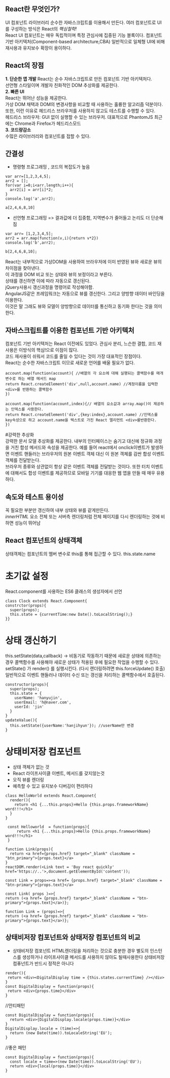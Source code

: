 
## React란 무엇인가?
UI 컴포넌트 라이브러리 
순수한 자바스크립트를 이용해서 만든다. 
여러 컴포넌트로 UI를 구성하는 방식은 React의 *핵심철학!*  
React UI 컴포넌트는 매우 독립적이며 특정 관심사에 집중된 기능 블록이다.
컴포넌트 기반 아키텍처(Component-based architecture,CBA) 
일반적으로 일체형 UI에 비해 재사용과 유지보수 확장이 용이하다.  

## React의 장점

**1. 단순한 앱 개발**   React는 순수 자바스크립트로 만든 컴포넌트 기반 아키텍처다.  
선언형 스타일이며 개발자 친화적인 DOM 추상화를 제공한다.   
**2. 빠른 UI**   
React는 뛰어난 성능을 제공한다.   
가상 DOM 채택과  DOM의 변경사항을 비교할 때 사용하는 훌륭한 알고리즘 덕분이다.  
또한, 이런 이유로 헤드리스 브라우저를 사용하지 않고도 테스트를 수행할 수 있다.  
헤드리스 브라우저: GUI 없이 실행할 수 있는 브라우저. 대표적으로 PhantomJS 최근에는 Chrome과 Firefox가 헤드리스모드   
**3. 코드량감소**  
수많은 라이브러리와 컴포넌트를 접할 수 있다.
  
## 간결성
- 명령형 프로그래밍 , 코드의 복잡도가 높음
```
var arr=[1,2,3,4,5];
arr2 = [];
for(var i=0;i<arr.length;i++){
  arr2[i] = arr[i]*2;
}
console.log('a',arr2);

a[2,4,6,8,10]  
```  

- 선언형 프로그래밍 => 결과값에 더 집중함, 지역변수가 줄어들고 논리도 더 단순해짐
```
var arr= [1,2,3,4,5];
arr2 = arr.map(function(v,i){return v*2})
console.log('b',arr2);

b[2,4,6,8,10];
```  
React는 내부적으로 가상DOM을 사용하여 브라우저에 이미 반영된 뷰와 새로운 뷰의 차이점을 찾아낸다.  
이 과정을 DOM 비교 또는 상태와 뷰의 보정이라고 부른다.  
상태를 갱신하면 이에 따라 자동으로 갱신된다.  
jQuery사용시 갱신과정을 명령어로 작성해야함.   
AngularJS같은 프레임워크는 자동으로 뷰를 갱신한다. 그리고 양방향 데이터 바인딩을 이용한다.  
이것은 말 그래도 뷰와 모델이 양방향으로 데이터를 통신하고 동기화 한다는 것을 의미한다.  

## 자바스크립트를 이용한 컴포넌트 기반 아키텍처  
컴포넌트 기반 아키텍처는 React 이전에도 있었다. 관심사 분리, 느슨한 결합, 코드 재사용은 이방식의 핵심!으로 이점이 많다.  
코드 재사용이 쉬워서 코드를 줄일 수 있다는 것이 가장 대표적인 장점이다.  
React는 순수한 자바스크립트 이므로 새로운 언어를 배울 필요가 없다. 
```
account.map(function(account){ //배열의 각 요소에 대해 실행되는 콜백함수를 매개변수로 하는 배열 메서드 map
return React.createElement('div',null,account.name) //계정이름을 입력한 <div>를 반환하는 콜백함수
})
```
  
```
account.map(function(account,index){// 배열의 요소값과 array.map()이 제공하는 인덱스를 사용한다.
return React.createElement('div',{key:index},account.name) //인덱스를 key속성으로 하고 account.name을 텍스트로 가진 React 엘리먼트 <div>를반환한다.
})
```  

#강력한 추상화  
강력한 문서 모델 추상화를 제공한다. 내부의 인터페이스는 숨기고 대신에 정규화 과정을 거친 합성 메서드와 속성을 제공한다. 예를 들어 react에서 onclick이벤트가 발생하면 이벤트 핸들러는 브라우저의 원본 이벤트 객체 대신 이 원본 객체를 감싼 합성 이벤트 객체를 전달받는다.  
브라우저 종류와 상관없이 항상 같은 이벤트 객체를 전달받는 것이다. 또한 터치 이벤트에 대해서도 합성 이벤트를 제공하므로 모바일 기기를 대응한 웹 앱을 만들 때 매우 유용하다.  

## 속도와 테스트 용이성  
꼭 필요한 부분만 갱신하여 내부 상태와 뷰를 같게만든다.  
*innerHTML* 요소 전체 또는 서버측 렌더링처럼 전체 페이지를 다시 렌더링하는 것에 비하면 성능이 뛰어남  


## React 컴포넌트의 상태객체
상태객체는 컴포넌트의 멤버 변수로 this를 통해 접근할 수 있다. this.state.name 

# 초기값 설정
React.component를 사용하는 ES6 클래스의 생성자에서 선언
```
class Clock extends React.Component{
constrctor(props){
  super(props);
  this.state = {currentTime:new Date().toLocalString();}
}}

```
# 상태 갱신하기 
this.setState(data,callback) -> 비동기로 작동하기 때문에 새로운 상태에 의존하는 경우 콜백함수를 사용해야 새로운 상태가 적용된 후에 필요한 작업을 수행할 수 있다. 
setState() 가 render() 를 실행시킨다. (다시 랜더링하려면 this.forceUpdate() 호출)
일반적으로 이벤트 핸들러나 데이터 수신 또는 갱신을 처리하는 콜백함수에서 호출된다. 
``` 
constructor(props){
  super(props);
  this.state = {
    userName: 'hanyujin',
    userEmail: 'h@naver.com',
    userId: 'jin'
  }
}
updateValue(){
  this.setState({userName:'hanjihyun'}); //userName만 변경
}
```
 
 # 상태비저장 컴포넌트 
 - 상태 객체가 없는 것 
 - React 라이프사이클 이벤트, 메서드를 갖지않는것 
 - 오직 뷰를 렌더링 
 - 예측할 수 있고 유지보수 디버깅이 편리하다 
  
  ``` 
  class HelloWorld extends React.Componet{
    render(){
      return <h1 {...this.props}>Hello {this.props.frameworkName} word!!!</h1>
    }
  }
 ``` 
 ```
  const Helloworld  = function(props){
      return <h1 {...this.props}>Hello {this.props.frameworkName} word!!!</h1>
  }
  ``` 
  ``` 
  function Link(props){
    return <a href={props.href} target="_blank" className = "btn_primary">{props.text}</a>
  }
  reactDOM.render(<Link text = 'Buy react quickly' href='https://..'>,document.getElementById('content'));
  ``` 
  ``` 
  const Link = props=><a href= {props.href} target="_blank" className = "btn-primary">{props.text}</a>
  ``` 
  ``` 
  const Link( props )=>{
  return (<a href= {props.href} target="_blank" className = "btn-primary">{props.text}</a>)};
  ```  
  ```
  function Link = (props)=>{
  return (<a href= {props.href} target="_blank" className = "btn-primary">{props.text}</a>)}; 
  ```


## 상태비저장 컴포넌트와 상태저장 컴포넌트의 비교 
- 상태비저장 컴포넌트 
HTML렌더링을 처리하는 것으로 충분한 경우 별도의 인스턴스를 생성하거나 라이프사이클 메서드를 사용하지 않아도 될때사용한다 
 상태비저장 컴퓨넌트가 반드시 정적은 아니다 
 ``` 
render(){
  return <div><DigitalDisplay time = {this.states.currentTime} /></div>
}
const DigitalDisplay = function(props){
  return <div>{props.time}</div>
} 
``` 

//안티패턴 
``` 
const DigitalDisplay = function(props){
  return <div>{DigitalDisplay.locale(props.time)}</div>
} 
DigitalDisplay.locale = (time)=>{
  return (new Date(time)).toLocaleString('EU');
} 
``` 
//좋은 패턴 
``` 
const DigitalDisplay = function(props){
  const locale = time=>(new Date(time)).toLocalString('EU'); 
  return <div>{local(props.time)}</div> 
}
